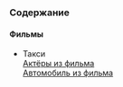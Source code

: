 ﻿### Содержание  

#### Фильмы  
- Такси  
[Актёры из фильма](articles/pages/knowledge/movies/taxi_1-2-3/actors.md)  
[Автомобиль из фильма](articles/pages/knowledge/movies/taxi_1-2-3/car.md)
